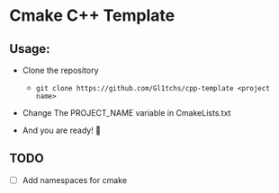 # Cmake C++ Template

## Usage:

- Clone the repository

    - `git clone https://github.com/Gl1tchs/cpp-template <project name>`

- Change The PROJECT_NAME variable in CmakeLists.txt

- And you are ready! 🥳

## TODO

* [ ] Add namespaces for cmake 
